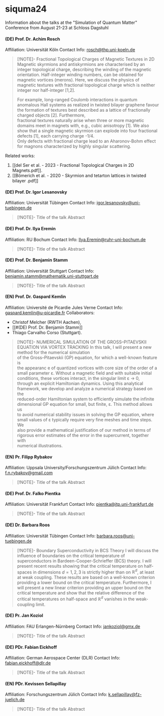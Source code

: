# siquma24
Information about the talks at the "Simulation of Quantum Matter" Conference from August 21-23 at Schloss Dagstuhl

#### (DE) Prof. Dr. Achim Rosch
Affiliation: Universität Köln
Contact Info: [rosch@thp.uni-koeln.de](mailto:rosch@thp.uni-koeln.de)

> [!NOTE]- Fractional Topological Charges of Magnetic Textures in 2D
> Magnetic skyrmions and antiskyrmions are characterised by an integer topological charge, describing the winding of the magnetic orientation. Half-integer winding numbers, can be obtained for magnetic vortices (merons). Here, we discuss the physics of magnetic textures with fractional topological charge which is neither integer nor half-integer [1,2].
> 
> For example, long-ranged Coulomb interactions in quantum anomalous Hall systems as realized in twisted bilayer graphene favour the formation of textures best described as a lattice of fractionally charged objects [2]. Furthermore,  
> fractional textures naturally arise when three or more magnetic domains meet in magnets with, e.g., cubic anisotropy [1]. We also show that a single magnetic skyrmion can explode into four fractional defects [1], each carrying charge -1/4.  
> Only defects with fractional charge lead to an Aharonov-Bohm effect for magnons characterized by highly singular scattering.

Related works:
1. [[del Ser et al. - 2023 - Fractional Topological Charges in 2D Magnets.pdf]].  
2. [[Bömerich et al. - 2020 - Skyrmion and tetarton lattices in twisted bilayer .pdf]] 

#### (DE) Prof. Dr. Igor Lesanovsky
Affiliation: Universität Tübingen
Contact Info: [igor.lesanovsky@uni-tuebingen.de](mailto:igor.lesanovsky@uni-tuebingen.de)

> [!NOTE]- Title of the talk
> Abstract

#### (DE) Prof. Dr. Ilya Eremin
Affiliation: RU Bochum
Contact Info: [Ilya.Eremin@ruhr-uni-bochum.de](mailto:Ilya.Eremin@ruhr-uni-bochum.de)

> [!NOTE]- Title of the talk
> Abstract

#### (DE) Prof. Dr. Benjamin Stamm
Affiliation: Universität Stuttgart
Contact Info: [benjamin.stamm@mathematik.uni-stuttgart.de](mailto:benjamin.stamm@mathematik.uni-stuttgart.de)

> [!NOTE]- Title of the talk
> Abstract

#### (EN) Prof. Dr. Gaspard Kemlin
Affiliation: Université de Picardie Jules Verne
Contact Info: [gaspard.kemlin@u-picardie.fr](mailto:gaspard.kemlin@u-picardie.fr)
Collaborators: 
- Christof Melcher (RWTH Aachen), 
- [[#(DE) Prof. Dr. Benjamin Stamm]] 
- Thiago Carvalho Corso (Stuttgart).

> [!NOTE]- NUMERICAL SIMULATION OF THE GROSS–PITAEVSKII EQUATION VIA VORTEX TRACKING
> In this talk, I will present a new method for the numerical simulation   
> of the Gross–Pitaevskii (GP) equation, for which a well-known feature is   
> the appearanc   e of quantized vortices with core size of the order of a      
> small parameter ε. Without a magnetic field and with suitable initial   
> conditions, these vortices interact, in the singular limit ε → 0,   
> through an explicit Hamiltonian dynamics. Using this analytical   
> framework, we develop and analyze a numerical strategy based on the   
> reduced-order Hamiltonian system to efficiently simulate the infinite   
> dimensional GP equation for small, but finite, ε. This method allows us   
> to avoid numerical stability issues in solving the GP equation, where   
> small values of ε typically require very fine meshes and time steps. We   
> also provide a mathematical justification of our method in terms of   
> rigorous error estimates of the error in the supercurrent, together with   
> numerical illustrations.

#### (EN) Pr. Filipp Rybakov
Affiliation: Uppsala University/Forschungszentrum Jülich
Contact Info: [f.n.rybakov@gmail.com](mailto:f.n.rybakov@gmail.com)

> [!NOTE]- Title of the talk
> Abstract

#### (DE) Prof. Dr. Falko Pientka
Affiliation: Universität Frankfurt
Contact Info: [pientka@itp.uni-frankfurt.de](mailto:pientka@itp.uni-frankfurt.de)

> [!NOTE]- Title of the talk
> Abstract

#### (DE) Dr. Barbara Roos
Affiliation: Universität Tübingen
Contact Info: [barbara.roos@uni-tuebingen.de](mailto:barbara.roos@uni-tuebingen.de)

> [!NOTE]- Boundary Superconductivity in BCS Theory
> I will discuss the influence of boundaries on the critical temperature of superconductors in Bardeen-Cooper-Schrieffer (BCS) theory. I will present recent results showing that the critical temperature on half-spaces in dimensions $d=1,2,3$ is strictly higher than on $\mathbb{R}^d$, at least at weak coupling. These results are based on a well-known criterion providing a lower bound on the critical temperature. Furthermore, I will present a new linear criterion providing an upper bound on the critical temperature and show that the relative difference of the critical temperatures on half-space and $\mathbb{R}^d$ vanishes in the weak-coupling limit.

#### (DE) Pr. Jan Koziol
Affiliation: FAU Erlangen-Nürnberg
Contact Info: [jankoziol@gmx.de](mailto:jankoziol@gmx.de)

> [!NOTE]- Title of the talk
> Abstract

#### (DE) PDr. Fabian Eickhoff
Affiliation: German Aerospace Center (DLR)
Contact Info: [fabian.eickhoff@dlr.de](mailto:fabian.eickhoff@dlr.de)

> [!NOTE]- Title of the talk
> Abstract

#### (EN) PDr. Kevissen Sellapillay
Affiliation: Forschungszentrum Jülich
Contact Info: [k.sellapillay@fz-juelich.de](mailto:k.sellapillay@fz-juelich.de)

> [!NOTE]- Title of the talk
> Abstract


